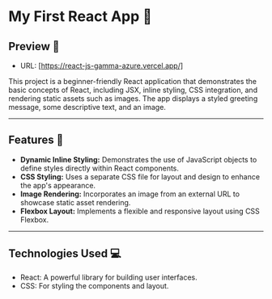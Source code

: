 # My First React App 🎉

## Preview 🌟
- URL: [https://react-js-gamma-azure.vercel.app/]

This project is a beginner-friendly React application that demonstrates the basic concepts of React, including JSX, inline styling, CSS integration, and rendering static assets such as images. The app displays a styled greeting message, some descriptive text, and an image.

---

## Features 🚀
- **Dynamic Inline Styling:** Demonstrates the use of JavaScript objects to define styles directly within React components.
- **CSS Styling:** Uses a separate CSS file for layout and design to enhance the app's appearance.
- **Image Rendering:** Incorporates an image from an external URL to showcase static asset rendering.
- **Flexbox Layout:** Implements a flexible and responsive layout using CSS Flexbox.

---

## Technologies Used 💻
- React: A powerful library for building user interfaces.
- CSS: For styling the components and layout.
